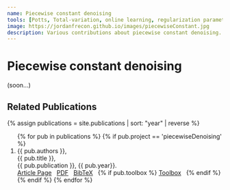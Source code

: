```yaml
---
name: Piecewise constant denoising
tools: [Potts, Total-variation, online learning, regularization parameter]
image: https://jordanfrecon.github.io/images/piecewiseConstant.jpg
description: Various contributions about piecewise constant denoising.
---
```



# Piecewise constant denoising
(soon...)



## Related Publications
{% assign publications = site.publications | sort: "year" | reverse %}

<ol>
{% for pub in publications %}
 {% if pub.project == 'piecewiseDenoising' %}
 <li>
 <div class="pubitem">
   <div class="pubauthors">
     {{ pub.authors }},
   </div>
   <div class="pubtitle">
     {{ pub.title }},
   </div>
   <div class="pubinfo">
     {{ pub.publication }}, {{ pub.year}}.
   </div>
 </div>
 <div class="publinks">
   <a href="{{pub.url}}"><i class="fas fa-link"></i> Article Page</a>&nbsp;&nbsp;
   <a href="/download/{{ pub.slug}}.pdf"><i class="far fa-file-pdf"></i> PDF</a>&nbsp;&nbsp;
   <a href="/download/{{ pub.slug}}.bib"><i class="fas fa-quote-left"></i> BibTeX</a>&nbsp;&nbsp;
   {% if pub.toolbox %}
   <a href="{{ pub.toolbox }}"><i class="fab fa-github"></i> Toolbox</a>&nbsp;&nbsp;
   {% endif %}
 </div>
 </li>
 {% endif %}
{% endfor %}
</ol>


